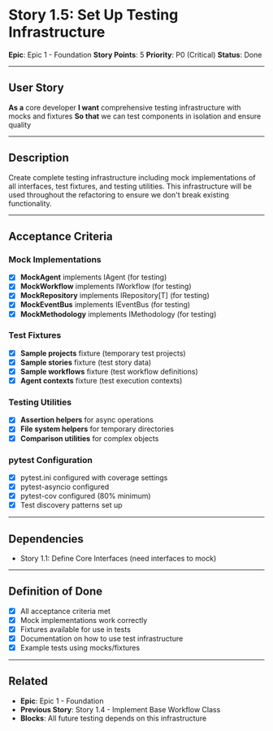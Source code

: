 # Story 1.5: Set Up Testing Infrastructure

**Epic**: Epic 1 - Foundation
**Story Points**: 5
**Priority**: P0 (Critical)
**Status**: Done

---

## User Story

**As a** core developer
**I want** comprehensive testing infrastructure with mocks and fixtures
**So that** we can test components in isolation and ensure quality

---

## Description

Create complete testing infrastructure including mock implementations of all interfaces, test fixtures, and testing utilities. This infrastructure will be used throughout the refactoring to ensure we don't break existing functionality.

---

## Acceptance Criteria

### Mock Implementations

- [x] **MockAgent** implements IAgent (for testing)
- [x] **MockWorkflow** implements IWorkflow (for testing)
- [x] **MockRepository** implements IRepository[T] (for testing)
- [x] **MockEventBus** implements IEventBus (for testing)
- [x] **MockMethodology** implements IMethodology (for testing)

### Test Fixtures

- [x] **Sample projects** fixture (temporary test projects)
- [x] **Sample stories** fixture (test story data)
- [x] **Sample workflows** fixture (test workflow definitions)
- [x] **Agent contexts** fixture (test execution contexts)

### Testing Utilities

- [x] **Assertion helpers** for async operations
- [x] **File system helpers** for temporary directories
- [x] **Comparison utilities** for complex objects

### pytest Configuration

- [x] pytest.ini configured with coverage settings
- [x] pytest-asyncio configured
- [x] pytest-cov configured (80% minimum)
- [x] Test discovery patterns set up

---

## Dependencies

- Story 1.1: Define Core Interfaces (need interfaces to mock)

---

## Definition of Done

- [x] All acceptance criteria met
- [x] Mock implementations work correctly
- [x] Fixtures available for use in tests
- [x] Documentation on how to use test infrastructure
- [x] Example tests using mocks/fixtures

---

## Related

- **Epic**: Epic 1 - Foundation
- **Previous Story**: Story 1.4 - Implement Base Workflow Class
- **Blocks**: All future testing depends on this infrastructure
